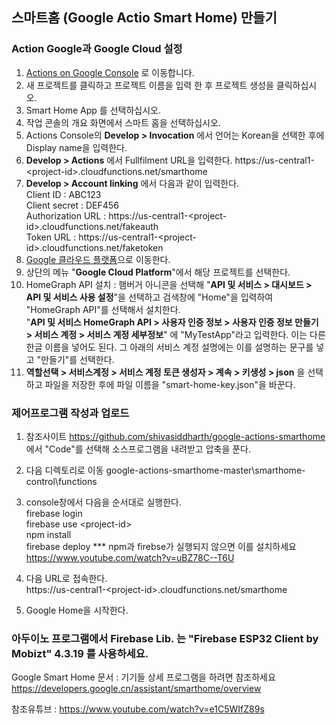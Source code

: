 ## 스마트홈 (Google Actio Smart Home) 만들기    
### Action Google과 Google Cloud 설정
1. [Actions on Google Console](https://console.actions.google.com/ "Action Google")
로 이동합니다.
2. 새 프로젝트를 클릭하고 프로젝트 이름을 입력 한 후 프로젝트 생성을 클릭하십시오.
3. Smart Home App 를 선택하십시오.
4. 작업 콘솔의 개요 화면에서 스마트 홈을 선택하십시오.
5. Actions Console의 __Develop > Invocation__ 에서 언어는 Korean을 선택한 후에 Display name을 입력한다. 
6. __Develop > Actions__ 에서 Fullfilment URL을 입력한다. 
    https://us-central1-<project-id\>.cloudfunctions.net/smarthome
7. __Develop > Account linking__ 에서 다음과 같이 입력한다.     
Client ID               : ABC123    
Client secret           : DEF456    
    Authorization URL       : https://us-central1-<project-id\>.cloudfunctions.net/fakeauth      
    Token URL               : https://us-central1-<project-id\>.cloudfunctions.net/faketoken      
8. [Google 클라우드 플랫폼](https://console.cloud.google.com/)으로 이동한다.
9. 상단의 메뉴 "__Google Cloud Platform__"에서 해당 프로젝트를 선택한다.
10. HomeGraph API 설치 : 햄버거 아니콘을 선택해 "__API 및 서비스 > 대시보드 > API 및 서비스 사용 설정__"을 선택하고 검색창에 "Home"을 입력하여 "HomeGraph API"를 선택해서 설치한다.      
"__API 및 서비스 HomeGraph API > 사용자 인증 정보 > 사용자 인증 정보 만들기 > 서비스 계정 > 서비스 계정 세부정보__" 에 "MyTestApp"라고 입력한다. 이는 다른 한글 이름을 넣어도 된다. 그 아래의 서비스 계정 설명에는 이를 설명하는 문구를 넣고 "만들기"를 선택한다.
11. __역할선택 > 서비스계정 > 서비스 계정 토큰 생성자 > 계속 > 키생성 > json__ 을 선택하고 파일을 저장한 후에 파일 이름을 "smart-home-key.json"을 바꾼다.
 
### 제어프로그램 작성과 업로드
1. 참조사이트 https://github.com/shivasiddharth/google-actions-smarthome 에서 "Code"를 선택해 소스프로그램을 내려받고 압축을 푼다.
2. 다음 디렉토리로 이동 google-actions-smarthome-master\smarthome-control\functions 
3. console창에서 다음을 순서대로 실행한다.      
firebase login      
firebase use \<project-id\>       
npm install     
firebase deploy
*** npm과 firebse가 실행되지 않으면 이를 설치하세요 https://www.youtube.com/watch?v=uBZ78C--T6U

4. 다음 URL로 접속한다.     
https://us-central1-\<project-id\>.cloudfunctions.net/smarthome
5. Google Home을 시작한다.

### 아두이노 프로그램에서 Firebase Lib. 는 "Firebase ESP32 Client by Mobizt" 4.3.19 를 사용하세요.

Google Smart Home 문서 : 기기들 상세 프로그램을 하려면 참조하세요 https://developers.google.cn/assistant/smarthome/overview

참조유튜브 : https://www.youtube.com/watch?v=e1C5WIfZ89s
